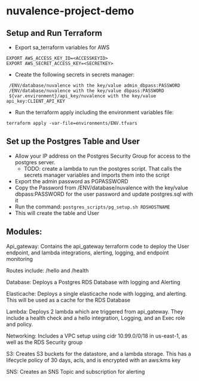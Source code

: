 # nuvalence-project-demo
## Setup and Run Terraform
- Export sa_terraform variables for AWS

```EXPORT AWS_ACCESS_KEY_ID=<ACCESSKEYID>```\
```EXPORT AWS_SECRET_ACCESS_KEY=<SECRETKEY>```

- Create the following secrets in secrets manager:

``` /ENV/database/nuvalence with the key/value admin_dbpass:PASSWORD``` \
``` /ENV/database/nuvalence with the key/value dbpass:PASSWORD``` \
``` ${var.environment}/api_key/nuvalence with the key/value api_key:CLIENT_API_KEY```

- Run the terraform apply including the environment variables file:

```terraform apply -var-file=environments/ENV.tfvars```

## Set up the Postgres Table and User
- Allow your IP address on the Postgres Security Group for access to the postgres server. 
  - TODO: create a lambda to run the postgres script. That calls the secrets manager variables and imports them into the script
- Export the admin password as PGPASSWORD
- Copy the Password from /ENV/database/nuvalence with the key/value dbpass:PASSWORD for the user password and update postgres.sql with it
- Run the command:
```postgres_scripts/pg_setup.sh RDSHOSTNAME```
- This will create the table and User


## Modules:

Api_gateway: Contains the api_gateway terraform code to deploy the User endpoint, and lambda integrations, alerting, logging, and endpoint monitoring

Routes include: /hello and /health

Database: Deploys a Postgres RDS Database with logging and Alerting

Elasticache: Deploys a single elasticache node with logging, and alerting. This will be used as a cache for the RDS Database

Lambda: Deploys 2 lambda which are triggered from api_gateway. They include a health check and a hello integration, Logging, and an Exec role and policy.

Networking: Includes a VPC setup using cidr 10.99.0/0/18 in us-east-1, as well as the RDS Security group

S3: Creates S3 buckets for the datastore, and a lambda storage. This has a lifecycle policy of 30 days, acls, and is encrypted with an aws:kms key

SNS: Creates an SNS Topic and subscription for alerting
